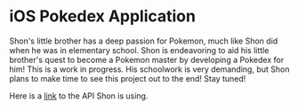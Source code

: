 # iOS Pokedex Application
Shon's little brother has a deep passion for Pokemon, much like Shon did when he was in elementary school. Shon is endeavoring to aid his little brother's quest to become a Pokemon master by developing a Pokedex for him! This is a work in progress. His schoolwork is very demanding, but Shon plans to make time to see this project out to the end! Stay tuned!

Here is a [link](https://pokeapi.co/docs/v2#pokemon) to the API Shon is using. 
